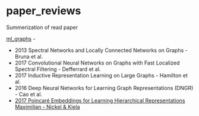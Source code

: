 # paper_reviews
Summerization of read paper

[ml_graphs](https://github.com/NoamGit/paper_reviews/blob/master/graphs/ml_graphs.md) - 
- 2013 Spectral Networks and Locally Connected Networks on Graphs - Bruna et al. 
- 2017 Convolutional Neural Networks on Graphs with Fast Localized Spectral Filtering - Defferrard et al. 
- 2017 Inductive Representation Learning on Large Graphs - Hamilton et al. 
- 2016 Deep Neural Networks for Learning Graph Representations (DNGR) - Cao et al. 
- [2017 Poincaré Embeddings for Learning Hierarchical Representations Maximilian - Nickel & Kiela](https://github.com/NoamGit/paper_reviews/blob/master/graphs/2017_paper_notes_poincare_embeddings.md)
